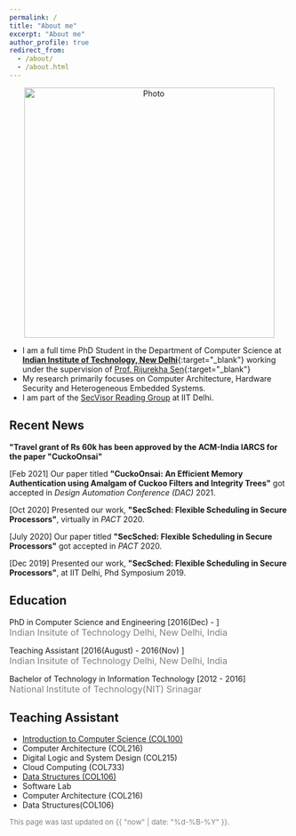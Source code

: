 ```yaml
---
permalink: /
title: "About me"
excerpt: "About me"
author_profile: true
redirect_from: 
  - /about/
  - /about.html
---
```


<p align="center">
  <img src="https://omais-shafi.github.io/images/profile.jpg" alt="Photo" style="width: 450px;"/> 
</p>

<!-- {% assign join_date = "22 July 2017"|date: "%m %Y" %}	
{% assign years = 'now'| minus : join_date  %} -->
* I am a full time PhD Student in the Department of Computer Science at [**Indian Institute of Technology, New Delhi**](http://www.iitd.ac.in/){:target="_blank"} working under the supervision of [Prof. Rijurekha Sen](http://www.cse.iitd.ernet.in/~rijurekha/){:target="_blank"}
* My research primarily focuses on Computer Architecture, Hardware Security and Heterogeneous Embedded Systems.
* I am part of the [SecVisor Reading Group](http://www.cse.iitd.ernet.in/~kumarsandeep/secvisor/) at IIT Delhi.


## Recent News
<p class="common_list bullet_list edu_list"> <b> "Travel grant of Rs 60k has been approved by the ACM-India IARCS for the paper "CuckoOnsai"</b>
</p>
<p class="common_list bullet_list edu_list">[Feb 2021] Our paper titled <b> "CuckoOnsai: An Efficient Memory Authentication using Amalgam of Cuckoo Filters and Integrity Trees"</b> got accepted in <i>Design Automation Conference (DAC)</i> 2021.
</p>
<p class="common_list bullet_list edu_list">[Oct 2020] Presented our work, <b> "SecSched: Flexible Scheduling in Secure Processors"</b>, virtually in <i>PACT</i> 2020.
</p>
<p class="common_list bullet_list edu_list">[July 2020] Our paper titled <b> "SecSched: Flexible Scheduling in Secure Processors"</b> got accepted in <i>PACT</i> 2020.
</p>
<p class="common_list bullet_list edu_list">[Dec 2019] Presented our work, <b>"SecSched: Flexible Scheduling in Secure Processors"</b>, at IIT Delhi, Phd Symposium 2019.
</p>

## Education
<p class="common_list bullet_list edu_list"> PhD in Computer Science and Engineering [2016(Dec) - ]
<br><font size="3" color="gray"> Indian Insitute of Technology Delhi, New Delhi, India</font>
</p>
<p class="common_list bullet_list edu_list"> Teaching Assistant [2016(August) - 2016(Nov) ]
<br><font size="3" color="gray"> Indian Insitute of Technology Delhi, New Delhi, India</font>
</p>
<p class="common_list bullet_list edu_list"> Bachelor of Technology in Information Technology [2012 - 2016]
<br><font size="3" color="gray"> National Institute of Technology(NIT) Srinagar</font>
</p>

## Teaching Assistant
*  <a href="http://www.cse.iitd.ac.in/~subodh/courses/COL100/"> Introduction to Computer Science (COL100)</a>
* <a> Computer Architecture (COL216) </a>
* <a>Digital Logic and System Design (COL215) </a>
* <a>Cloud Computing (COL733) </a>
* <a href="http://www.cse.iitd.ernet.in/~amitk/SemII-2018/main.html">Data Structures (COL106) </a>
* <a>Software Lab </a>
* <a> Computer Architecture (COL216) </a>
* <a> Data Structures(COL106) </a>



<font size="2" color="gray">This page was last updated on {{ "now" | date: "%d-%B-%Y" }}.</font>
